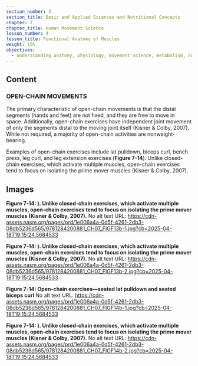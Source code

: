 ```yaml
---
section_number: 3
section_title: Basic and Applied Sciences and Nutritional Concepts
chapter: 7
chapter_title: Human Movement Science
lesson_number: 4
lesson_title: Functional Anatomy of Muscles
weight: 15%
objectives:
  - Understanding anatomy, physiology, movement science, metabolism, nutrition, and supplementation.
---
```


## Content
### OPEN-CHAIN MOVEMENTS

The primary characteristic of open-chain movements is that the distal segments (hands and feet) are not fixed, and they are free to move in space. Additionally, open-chain exercises have independent joint movement of only the segments distal to the moving joint itself (Kisner & Colby, 2007). While not required, a majority of open-chain activities are nonweight-bearing.

Examples of open-chain exercises include lat pulldown, biceps curl, bench press, leg curl, and leg extension exercises (**Figure 7-14**). Unlike closed-chain exercises, which activate multiple muscles, open-chain exercises tend to focus on isolating the prime mover muscles (Kisner & Colby, 2007).

## Images

**Figure 7-14: ). Unlike closed-chain exercises, which activate multiple muscles, open-chain exercises tend to focus on isolating the prime mover muscles (Kisner & Colby, 2007).**
No alt text
URL: https://cdn-assets.nasm.org/pages/prd/1e006a4a-0d5f-4261-2db3-08db5236d565/9781284200881_CH07_FIGF13b-1.jpg?cb=2025-04-18T19:15:24.5684533

**Figure 7-14: ). Unlike closed-chain exercises, which activate multiple muscles, open-chain exercises tend to focus on isolating the prime mover muscles (Kisner & Colby, 2007).**
No alt text
URL: https://cdn-assets.nasm.org/pages/prd/1e006a4a-0d5f-4261-2db3-08db5236d565/9781284200881_CH07_FIGF13b-2.jpg?cb=2025-04-18T19:15:24.5684533

**Figure 7-14: Open-chain exercises—seated lat pulldown and seated biceps curl**
No alt text
URL: https://cdn-assets.nasm.org/pages/prd/1e006a4a-0d5f-4261-2db3-08db5236d565/9781284200881_CH07_FIGF14b-1.jpg?cb=2025-04-18T19:15:24.5684533

**Figure 7-14: ). Unlike closed-chain exercises, which activate multiple muscles, open-chain exercises tend to focus on isolating the prime mover muscles (Kisner & Colby, 2007).**
No alt text
URL: https://cdn-assets.nasm.org/pages/prd/1e006a4a-0d5f-4261-2db3-08db5236d565/9781284200881_CH07_FIGF14b-2.jpg?cb=2025-04-18T19:15:24.5684533